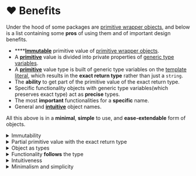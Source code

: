 # ❤ Benefits

Under the hood of some packages are [primitive wrapper objects](https://developer.mozilla.org/en-US/docs/Glossary/Primitive#primitive\_wrapper\_objects\_in\_javascript), and below is a list containing some **pros** of using them and of important design benefits.

* ****[**Immutable**](https://developer.mozilla.org/en-US/docs/Glossary/Immutable) primitive value of [primitive wrapper objects](https://developer.mozilla.org/en-US/docs/Glossary/Primitive#primitive\_wrapper\_objects\_in\_javascript).
* A [**primitive**](https://developer.mozilla.org/en-US/docs/Glossary/Primitive) value is divided into private properties of [generic type variables](https://www.typescriptlang.org/docs/handbook/2/generics.html).&#x20;
* A [**primitive**](https://developer.mozilla.org/en-US/docs/Glossary/Primitive) value type is built of generic type variables on the [template literal](https://www.typescriptlang.org/docs/handbook/2/template-literal-types.html), which results in the **exact return type** rather than just a `string`.
* The **ability** to get part of the primitive value of the exact return type.
* Specific functionality objects with generic type variables(which preserves exact type) act as **precise** types.
* The most **important** functionalities for a **specific** name.
* General and [**intuitive**](../general-concepts.md#intuitive) object names.

All this above is in a **minimal**, **simple** to use, and **ease-extendable** form of objects.

<details>

<summary>Immutability</summary>

****[**Immutable**](https://developer.mozilla.org/en-US/docs/Glossary/Immutable) primitive value of [primitive wrapper objects](https://developer.mozilla.org/en-US/docs/Glossary/Primitive#primitive\_wrapper\_objects\_in\_javascript).

Some methods return converted primitive value to a form of an [immutable](https://developer.mozilla.org/en-US/docs/Glossary/Immutable) object or array.

Use the [`get`](https://developer.mozilla.org/en-US/docs/Web/JavaScript/Reference/Functions/get) accessors to return parts of the [primitive](https://developer.mozilla.org/en-US/docs/Glossary/Primitive) value of a specified object.

</details>

<details>

<summary>Partial primitive value with the exact return type</summary>

A [**primitive**](https://developer.mozilla.org/en-US/docs/Glossary/Primitive) value is divided into private properties of [generic type variables](https://www.typescriptlang.org/docs/handbook/2/generics.html). &#x20;

A [**primitive**](https://developer.mozilla.org/en-US/docs/Glossary/Primitive) value type is built of generic type variables on the [template literal](https://www.typescriptlang.org/docs/handbook/2/template-literal-types.html), which results in the **exact return type** rather than just a `string`.

The **ability** to get part of the primitive value of the exact return type.

</details>

<details>

<summary>Object as types</summary>

Specific in functionality objects with generic type variables(which preserves type), act as **precise** types.

Objects have changed a [`Symbol.toStringTag`](https://developer.mozilla.org/en-US/docs/Web/JavaScript/Reference/Global\_Objects/Symbol/toStringTag) to **unique immutable** names.

Type of the objects can be detected by the [`Object.prototype.toString.call()`](https://developer.mozilla.org/en-US/docs/Web/JavaScript/Reference/Global\_Objects/Function/call). because of its **uniqueness** and **immutability**.&#x20;

There is `typeOf()` function of `angular-package/type` to detect these objects type.

</details>

<details>

<summary>Functionality <strong>follows</strong> the type</summary>

The most **important** functionalities, dedicated to a **specific** name.

Objects have functionalities that use their parts of [immutable](https://developer.mozilla.org/en-US/docs/Glossary/Immutable) primitive values.

</details>

<details>

<summary>Intuitiveness</summary>

General and [**intuitive**](../general-concepts.md#intuitive) object names.

[Intuitive](../general-concepts.md#intuitive) names of generic type variables.

[Intuitive](../general-concepts.md#intuitive) accessor and property names.

[Intuitive](../general-concepts.md#intuitive) method names.

</details>

<details>

<summary>Minimalism and simplicity</summary>

**Minimal**, **simple** to use and an **ease-extendable** objects.

</details>
